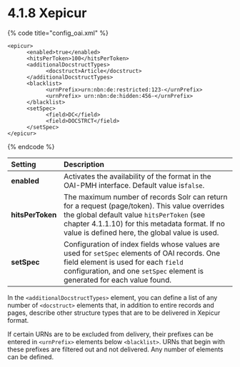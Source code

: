 # 4.1.8 Xepicur

{% code title="config\_oai.xml" %}
```markup
<epicur>
      <enabled>true</enabled>
      <hitsPerToken>100</hitsPerToken>
      <additionalDocstructTypes>
            <docstruct>Article</docstruct>
      </additionalDocstructTypes>
      <blacklist>
            <urnPrefix>urn:nbn:de:restricted:123-</urnPrefix>
            <urnPrefix> urn:nbn:de:hidden:456-</urnPrefix>
      </blacklist>
      <setSpec>
            <field>DC</field>
            <field>DOCSTRCT</field>
      </setSpec>
</epicur>
```
{% endcode %}

| **Setting**  | Description |
| :--- | :--- |
| **enabled** | Activates the availability of the format in the OAI-PMH interface. Default value is`false`. |
| **hitsPerToken**  | The maximum number of records Solr can return for a request \(page/token\). This value overrides the global default value `hitsPerToken` \(see chapter 4.1.1.10\) for this metadata format. If no value is defined here, the global value is used. |
| **setSpec**  | Configuration of index fields whose values are used for `setSpec` elements of OAI records. One field element is used for each `field` configuration, and one `setSpec` element is generated for each value found. |

In the `<additionalDocstructTypes>` element, you can define a list of any number of `<docstruct>` elements that, in addition to entire records and pages, describe other structure types that are to be delivered in Xepicur format. 

If certain URNs are to be excluded from delivery, their prefixes can be entered in `<urnPrefix>` elements below `<blacklist>`. URNs that begin with these prefixes are filtered out and not delivered. Any number of  elements can be defined.

